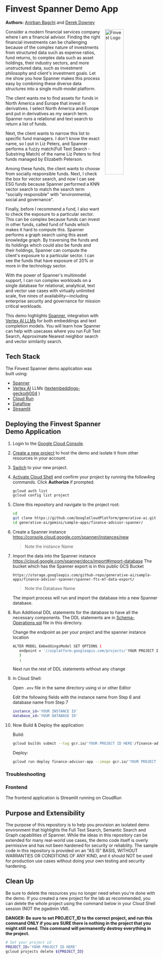 # Finvest Spanner Demo App

**Authors:** [Anirban Bagchi](https://github.com/anirbanbagchi1979) and [Derek Downey](https://github.com/dtest)

<img align="right" style="padding-left: 10px;" src="https://storage.googleapis.com/github-repo/generative-ai/sample-apps/finance-advisor-spanner/images/Finvest-white.jpg" width="35%" alt="Finvest Logo">

Consider a modern financial services company where I am a financial advisor. Finding the right financial investments can be challenging because of the complex nature of investments from structured data such as expense ratios, fund returns, to complex data such as asset holdings, their industry sectors, and more unstructured data, such as investment philosophy and client's investment goals. Let me show you how Spanner makes this process easy by combining these diverse data structures into a single multi-model platform.

The client wants me to find assets for funds in North America and Europe that invest in derivatives. I select North America and Europe and put in derivatives as my search term. Spanner runs a relational and text search to return a list of funds.

Next, the client wants to narrow this list to specific fund managers. I don't know the exact name, so I put in Liz Peters, and Spanner performs a fuzzy match(Full Text Search - Substring Match) of the name Liz Peters to find funds managed by Elizabeth Peterson.

Among these funds, the client wants to choose from socially responsible funds. Next, I check the box for vector search, and now I can see ESG funds because Spanner performed a KNN vector search to match the search term "socially responsible" with "environmental, social and governance".

Finally, before I recommend a fund, I also want to check the exposure to a particular sector. This can be complex because funds can invest in other funds, called fund of funds which makes it hard to compute this. Spanner performs a graph search using this asset knowledge graph. By traversing the funds and its holdings which could also be funds and their holdings, Spanner can compute the client's exposure to a particular sector. I can see the funds that have exposure of 20% or more in the technology sector.

With the power of Spanner's multimodel support, I can run complex workloads on a single database for relational, analytical, text and vector use cases with virtually unlimited scale, five nines of availability—including enterprise security and governance for mission critical workloads.

This demo highlights [Spanner](https://cloud.google.com/spanner),  integration with [Vertex AI LLMs](https://cloud.google.com/model-garden?hl=en) for both embeddings and text completion models. You will learn how Spanner can help with usecases where you run Full Text Search, Approximate Nearest neighbor search and vector similarity search. 

## Tech Stack

The Finvest Spanner demo application was built using:

- [Spanner](https://cloud.google.com/spanner) 
- [Vertex AI](https://cloud.google.com/vertex-ai?hl=en) LLMs ([textembeddings-gecko@004](https://cloud.google.com/vertex-ai/generative-ai/docs/model-reference/text-embeddings) )
- [Cloud Run](https://cloud.google.com/run)
- [Dataflow](https://cloud.google.com/dataflow?)
- [Streamlit](https://streamlit.io/)


## Deploying the Finvest Spanner Demo Application

1. Login to the [Google Cloud Console](https://console.cloud.google.com/).

2. [Create a new project](https://developers.google.com/maps/documentation/places/web-service/cloud-setup) to host the demo and isolate it from other resources in your account.

3. [Switch](https://cloud.google.com/resource-manager/docs/creating-managing-projects#identifying_projects) to your new project.

4. [Activate Cloud Shell](https://cloud.google.com/shell/docs/using-cloud-shell) and confirm your project by running the follow4ng commands. Click **Authorize** if prompted.

   ```bash
   gcloud auth list
   gcloud config list project
   ```

5. Clone this repository and navigate to the project root:
   
   ```bash
   cd
   git clone https://github.com/GoogleCloudPlatform/generative-ai.git
   cd generative-ai/gemini/sample-apps/finance-advisor-spanner/
   ```

6. Create a Spanner instance
   https://console.cloud.google.com/spanner/instances/new

   >Note the instance Name

7. Import the data into the Spanner instance
   https://cloud.google.com/spanner/docs/import#import-database
   The bucket which has the Spanner export is in this public GCS Bucket
   
   ```https://storage.googleapis.com/github-repo/generative-ai/sample-apps/finance-advisor-spanner/spanner-fts-mf-data-export/```


   >Note the Database Name

   The import process will run and import the database into a new Spanner database.

8. Run Additional DDL statements for the database to have all the necessary components.
   The DDL statements are in [Schema-Operations.sql](./Schema-Operations.sql) file in this directory.

   Change the endpoint as per your project and the spanner instance location
      ```bash 
      ALTER MODEL EmbeddingsModel SET OPTIONS (
         endpoint = '//aiplatform.googleapis.com/projects/'YOUR PROJECT ID HERE'/locations/'YOUR SPANNER INSTANCE LOCATION HERE'/publishers/google/models/text-embedding-003'
         )
         ;
      ```
   Next run the rest of DDL statements without any change

9. In Cloud Shell:
   
   Open ```.env``` file in the same directory using vi or other Editor
   
   Edit the following fields with the instance name from Step 6 and database name from Step 7
   ```bash
   instance_id='YOUR INSTANCE ID'
   database_id='YOUR DATABASE ID'
   ``` 

10. Now Build & Deploy the application:
      
      Build: 

      ```bash
      gcloud builds submit --tag gcr.io/'YOUR PROJECT ID HERE'/finance-advisor-app
      ```

      Deploy: 

      ```bash 
      gcloud run deploy finance-advisor-app --image gcr.io/'YOUR PROJECT ID HERE'/finance-advisor-app --platform managed    --region 'YOUR SPANNER REGION' --allow-unauthenticated
      ```


   ### Troubleshooting



### Frontend

The frontend application is Streamlit running on CloudRun

## Purpose and Extensibility

The purpose of this repository is to help you provision an isolated demo environment that highlights the Full Text Search, Semantic Search and Graph capabilities of Spanner. While the ideas in this repository can be extended for many real-world use cases, the demo code itself is overly permissive and has not been hardened for security or reliability. The sample code in this repository is provided on an "AS IS" BASIS, WITHOUT WARRANTIES OR CONDITIONS OF ANY KIND, and it should NOT be used for production use cases without doing your own testing and security hardening.

## Clean Up

Be sure to delete the resources you no longer need when you're done with the demo. If you created a new project for the lab as recommended, you can delete the whole project using the command below in your Cloud Shell session (NOT the pgadmin VM).

**DANGER: Be sure to set PROJECT_ID to the correct project, and run this command ONLY if you are SURE there is nothing in the project that you might still need. This command will permanently destroy everything in the project.**

```bash
# Set your project id
PROJECT_ID='YOUR PROJECT ID HERE'
gcloud projects delete ${PROJECT_ID}
```
